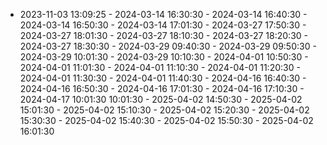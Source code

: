  - 2023-11-03 13:09:25 - 2024-03-14 16:30:30 - 2024-03-14 16:40:30 - 2024-03-14 16:50:30 - 2024-03-14 17:01:30 - 2024-03-27 17:50:30 - 2024-03-27 18:01:30 - 2024-03-27 18:10:30 - 2024-03-27 18:20:30 - 2024-03-27 18:30:30 - 2024-03-29 09:40:30 - 2024-03-29 09:50:30 - 2024-03-29 10:01:30 - 2024-03-29 10:10:30 - 2024-04-01 10:50:30 - 2024-04-01 11:01:30 - 2024-04-01 11:10:30 - 2024-04-01 11:20:30 - 2024-04-01 11:30:30 - 2024-04-01 11:40:30 - 2024-04-16 16:40:30 - 2024-04-16 16:50:30 - 2024-04-16 17:01:30 - 2024-04-16 17:10:30 - 2024-04-17 10:01:30 10:01:30 - 2025-04-02 14:50:30 - 2025-04-02 15:01:30 - 2025-04-02 15:10:30 - 2025-04-02 15:20:30 - 2025-04-02 15:30:30 - 2025-04-02 15:40:30 - 2025-04-02 15:50:30 - 2025-04-02 16:01:30